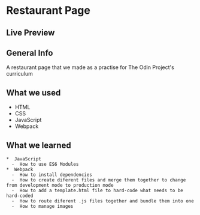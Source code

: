 # Restaurant Page

## Live Preview

## General Info
A restaurant page that we made as a practise for The Odin Project's curriculum

## What we used
  *  HTML
  *  CSS
  *  JavaScript
  *  Webpack

## What we learned
    *  JavaScript
      -  How to use ES6 Modules
    *  Webpack
      -  How to install dependencies
      -  How to create diferent files and merge them together to change from development mode to production mode
      -  How to add a template.html file to hard-code what needs to be hard-coded
      -  How to route diferent .js files together and bundle them into one
      -  How to manage images